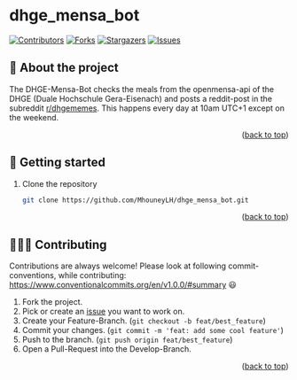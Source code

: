 <a name="readme_top"></a>

# dhge_mensa_bot
[![Contributors][contributors_shield]][contributors_url]
[![Forks][forks_shield]][forks_url]
[![Stargazers][stars_shield]][stars_url]
[![Issues][issues_shield]][issues_url]
<br>

## 📑 About the project
The DHGE-Mensa-Bot checks the meals from the openmensa-api of the DHGE (Duale Hochschule Gera-Eisenach) and posts a reddit-post in the subreddit [r/dhgememes](https://www.reddit.com/r/dhgememes/). This happens every day at 10am UTC+1 except on the weekend.
<p align="right">(<a href="#readme_top">back to top</a>)</p>

## 🔢 Getting started
1. Clone the repository
   ```sh
   git clone https://github.com/MhouneyLH/dhge_mensa_bot.git
   ```
<p align="right">(<a href="#readme_top">back to top</a>)</p>

## 👨🏻‍💼 Contributing
Contributions are always welcome! Please look at following commit-conventions, while contributing: https://www.conventionalcommits.org/en/v1.0.0/#summary 😃

1. Fork the project.
2. Pick or create an [issue](https://github.com/MhouneyLH/dhge_mensa_bot/issues) you want to work on.
2. Create your Feature-Branch. (`git checkout -b feat/best_feature`)
3. Commit your changes. (`git commit -m 'feat: add some cool feature'`)
4. Push to the branch. (`git push origin feat/best_feature`)
5. Open a Pull-Request into the Develop-Branch.
<p align="right">(<a href="#readme_top">back to top</a>)</p>

<!-- Links and Images -->
[contributors_shield]: https://img.shields.io/github/contributors/MhouneyLH/dhge_mensa_bot.svg?style=for-the-badge
[contributors_url]: https://github.com/MhouneyLH/dhge_mensa_bot/graphs/contributors
[forks_shield]: https://img.shields.io/github/forks/MhouneyLH/dhge_mensa_bot.svg?style=for-the-badge
[forks_url]: https://github.com/MhouneyLH/dhge_mensa_bot/network/members
[stars_shield]: https://img.shields.io/github/stars/MhouneyLH/dhge_mensa_bot.svg?style=for-the-badge
[stars_url]: https://github.com/MhouneyLH/dhge_mensa_bot/stargazers
[issues_shield]: https://img.shields.io/github/issues/MhouneyLH/dhge_mensa_bot.svg?style=for-the-badge
[issues_url]: https://github.com/MhouneyLH/dhge_mensa_bot/issues